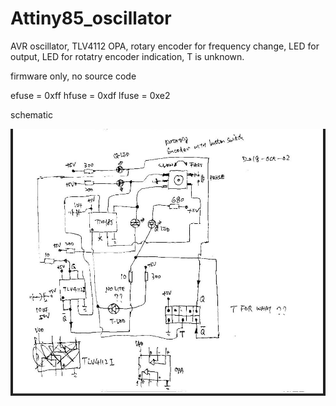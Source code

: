# Attiny85_oscillator
AVR oscillator, TLV4112 OPA, rotary encoder for frequency change, LED for output, LED for rotatry encoder indication, T is unknown.  

firmware only, no source code

efuse = 0xff
hfuse = 0xdf
lfuse = 0xe2

schematic

![tiny85_oscillator.jpg](tiny85_oscillator.jpg)
